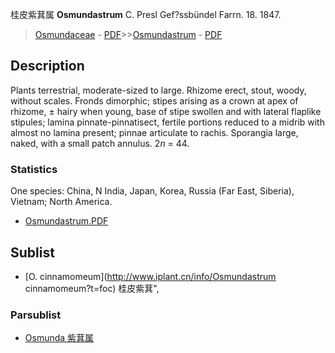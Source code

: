桂皮紫萁属 **Osmundastrum** C. Presl Gef?ssbündel Farrn. 18. 1847.

> [Osmundaceae](http://www.iplant.cn/info/Osmundaceae?t=foc) - [PDF](http://www.iplant.cn/foc/pdf/Osmundaceae.pdf)>>[Osmundastrum](http://www.iplant.cn/info/Osmundastrum?t=foc) - [PDF](http://www.iplant.cn/foc/pdf/Osmundastrum.pdf)

## Description

Plants terrestrial, moderate-sized to large. Rhizome erect, stout, woody, without scales. Fronds dimorphic; stipes arising as a crown at apex of rhizome, ± hairy when young, base of stipe swollen and with lateral flaplike stipules; lamina pinnate-pinnatisect, fertile portions reduced to a midrib with almost no lamina present; pinnae articulate to rachis. Sporangia large, naked, with a small patch annulus. 2*n* = 44.

### Statistics
One species: China, N India, Japan, Korea, Russia (Far East, Siberia), Vietnam; North America.

* [Osmundastrum.PDF](http://www.iplant.cn/foc/pdf/Osmundastrum.pdf)

## Sublist

* [O.  cinnamomeum](http://www.iplant.cn/info/Osmundastrum cinnamomeum?t=foc) 桂皮紫萁",

### Parsublist

* [Osmunda  紫萁属](http://www.iplant.cn/info/Osmunda?t=foc)
